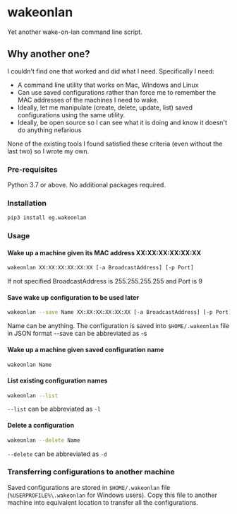 # wakeonlan #

Yet another wake-on-lan command line script.

## Why another one?

I couldn't find one that worked and did what I need. Specifically I need:
* A command line utility that works on Mac, Windows and Linux
* Can use saved configurations rather than force me to remember the MAC addresses of the machines I need to wake.
* Ideally, let me manipulate (create, delete, update, list) saved configurations using the same utility.
* Ideally, be open source so I can see what it is doing and know it doesn't do anything nefarious

None of the existing tools I found satisfied these criteria (even without the last two) so I wrote my own.

### Pre-requisites

Python 3.7 or above. No additional packages required.

### Installation

```bash
pip3 install eg.wakeonlan
```

### Usage


#### Wake up a machine given its MAC address XX:XX:XX:XX:XX:XX 

```bash
wakeonlan XX:XX:XX:XX:XX:XX [-a BroadcastAddress] [-p Port]
```

If not specified BroadcastAddress is 255.255.255.255 and Port is 9

#### Save wake up configuration to be used later

```bash
wakeonlan --save Name XX:XX:XX:XX:XX:XX [-a BroadcastAddress] [-p Port]
```

Name can be anything. The configuration is saved into `$HOME/.wakeonlan` file in JSON format
--save can be abbreviated as -s

#### Wake up a machine given saved configuration name

```bash
wakeonlan Name
```

#### List existing configuration names

```bash
wakeonlan --list
```

`--list` can be abbreviated as `-l`

#### Delete a configuration

```bash
wakeonlan --delete Name
```

`--delete` can be abbreviated as `-d`

### Transferring configurations to another machine

Saved configurations are stored in `$HOME/.wakeonlan` file (`%USERPROFILE%\.wakeonlan` for Windows users).
Copy this file to another machine into equivalent location to transfer all the configurations.




